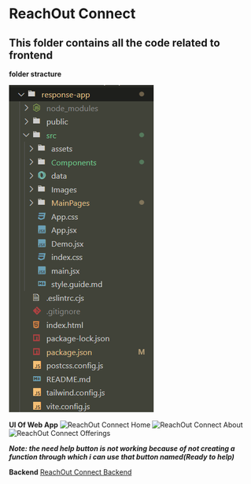 # ReachOut Connect


## This folder contains all the code related to frontend 


**folder stracture**

![response-app](image.png)

**UI Of Web App**
![ReachOut Connect Home](https://github.com/vaibhavvatsbhartiya/ReachOut_Connect_Frontend/assets/76244950/a292e10b-c969-4e29-85ea-a5016c535246)
![ReachOut Connect About](https://github.com/vaibhavvatsbhartiya/ReachOut_Connect_Frontend/assets/76244950/dd4b22c5-30cc-47ee-b5f4-5ccd10f1f29f)
![ReachOut Connect Offerings](https://github.com/vaibhavvatsbhartiya/ReachOut_Connect_Frontend/assets/76244950/57897672-496e-488b-bb97-3b269b708c0c)

***Note: the need help button is not working because of not creating a function through which i can use that button named(Ready to help)***

**Backend**
[ReachOut Connect Backend](https://github.com/vaibhavvatsbhartiya/response-app-backend)
